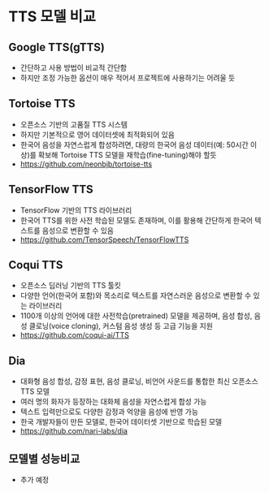 # TTS 모델 비교
## Google TTS(gTTS)
- 간단하고 사용 방법이 비교적 간단함
- 하지만 조정 가능한 옵션이 매우 적어서 프로젝트에 사용하기는 어려울 듯
## Tortoise TTS
- 오픈소스 기반의 고품질 TTS 시스템
- 하지만 기본적으로 영어 데이터셋에 최적화되어 있음
- 한국어 음성을 자연스럽게 합성하려면, 대량의 한국어 음성 데이터(예: 50시간 이상)를 확보해 Tortoise TTS 모델을 재학습(fine-tuning)해야 할듯
- https://github.com/neonbjb/tortoise-tts
## TensorFlow TTS
- TensorFlow 기반의 TTS 라이브러리
- 한국어 TTS를 위한 사전 학습된 모델도 존재하며, 이를 활용해 간단하게 한국어 텍스트를 음성으로 변환할 수 있음
- https://github.com/TensorSpeech/TensorFlowTTS
## Coqui TTS
- 오픈소스 딥러닝 기반의 TTS 툴킷
- 다양한 언어(한국어 포함)와 목소리로 텍스트를 자연스러운 음성으로 변환할 수 있는 라이브러리
- 1100개 이상의 언어에 대한 사전학습(pretrained) 모델을 제공하며, 음성 합성, 음성 클로닝(voice cloning), 커스텀 음성 생성 등 고급 기능을 지원
- https://github.com/coqui-ai/TTS
## Dia
- 대화형 음성 합성, 감정 표현, 음성 클로닝, 비언어 사운드를 통합한 최신 오픈소스 TTS 모델
- 여러 명의 화자가 등장하는 대화체 음성을 자연스럽게 합성 가능
- 텍스트 입력만으로도 다양한 감정과 억양을 음성에 반영 가능
- 한국 개발자들이 만든 모델로, 한국어 데이터셋 기반으로 학습된 모델
- https://github.com/nari-labs/dia
## 모델별 성능비교
- 추가 예정
